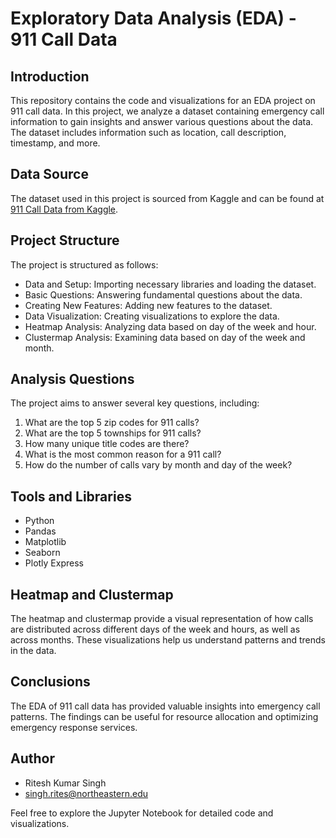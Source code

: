 # Exploratory Data Analysis (EDA) - 911 Call Data

## Introduction
This repository contains the code and visualizations for an EDA project on 911 call data. In this project, we analyze a dataset containing emergency call information to gain insights and answer various questions about the data. The dataset includes information such as location, call description, timestamp, and more.

## Data Source
The dataset used in this project is sourced from Kaggle and can be found at [911 Call Data from Kaggle](https://www.kaggle.com/mchirico/montcoalert).

## Project Structure
The project is structured as follows:
- Data and Setup: Importing necessary libraries and loading the dataset.
- Basic Questions: Answering fundamental questions about the data.
- Creating New Features: Adding new features to the dataset.
- Data Visualization: Creating visualizations to explore the data.
- Heatmap Analysis: Analyzing data based on day of the week and hour.
- Clustermap Analysis: Examining data based on day of the week and month.

## Analysis Questions
The project aims to answer several key questions, including:
1. What are the top 5 zip codes for 911 calls?
2. What are the top 5 townships for 911 calls?
3. How many unique title codes are there?
4. What is the most common reason for a 911 call?
5. How do the number of calls vary by month and day of the week?

## Tools and Libraries
- Python
- Pandas
- Matplotlib
- Seaborn
- Plotly Express

## Heatmap and Clustermap
The heatmap and clustermap provide a visual representation of how calls are distributed across different days of the week and hours, as well as across months. These visualizations help us understand patterns and trends in the data.

## Conclusions
The EDA of 911 call data has provided valuable insights into emergency call patterns. The findings can be useful for resource allocation and optimizing emergency response services.

## Author
- Ritesh Kumar Singh
- singh.rites@northeastern.edu

Feel free to explore the Jupyter Notebook for detailed code and visualizations.

